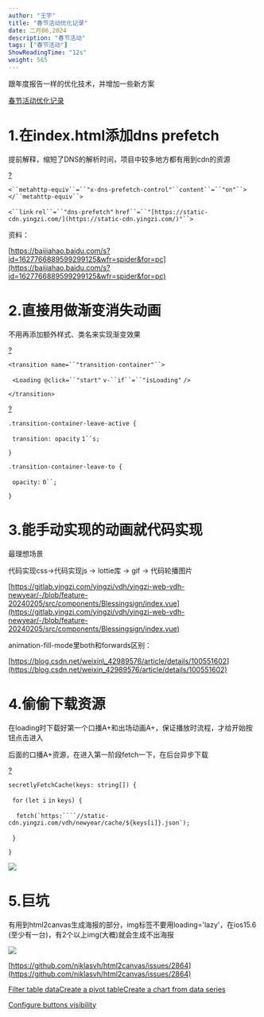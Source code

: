 ```yaml
---
author: "王宇"
title: "春节活动优化记录"
date: 二月06,2024
description: "春节活动"
tags: ["春节活动"]
ShowReadingTime: "12s"
weight: 565
---
```

跟年度报告一样的优化技术，并增加一些新方案

[春节活动优化记录](/pages/viewpage.action?pageId=119672831)

  

1.在index.html添加dns prefetch
===========================

提前解释，缩短了DNS的解析时间，项目中较多地方都有用到cdn的资源

[?]()

`<``metahttp-equiv``=``"x-dns-prefetch-control"``content``=``"on"``></``metahttp-equiv``>`

`<``link` `rel``=``"dns-prefetch"` `href``=``"[https://static-cdn.yingzi.com/](https://static-cdn.yingzi.com/)"``>`

  

资料：

[https://baijiahao.baidu.com/s?id=1627766889599299125&wfr=spider&for=pc](https://baijiahao.baidu.com/s?id=1627766889599299125&wfr=spider&for=pc)

  

2.直接用<transition></transition>做渐变消失动画
=====================================

不用再添加额外样式、类名来实现渐变效果

[?](#)

`<transition name=``"transition-container"``>`

  `<Loading @click=``"start"` `v-``if``=``"isLoading"` `/>`

`</transition>`

  

[?](#)

`.transition-container-leave-active {`

  `transition: opacity` `1``s;`

`}`

`.transition-container-leave-to {`

  `opacity:` `0``;`

`}`

  

3.能手动实现的动画就代码实现
===============

最理想场景

代码实现css→代码实现js → lottie库 → gif → 代码轮播图片

[https://gitlab.yingzi.com/yingzi/vdh/yingzi-web-vdh-newyear/-/blob/feature-20240205/src/components/Blessingsign/index.vue](https://gitlab.yingzi.com/yingzi/vdh/yingzi-web-vdh-newyear/-/blob/feature-20240205/src/components/Blessingsign/index.vue)

  

  

animation-fill-mode里both和forwards区别：

[https://blog.csdn.net/weixin\_42989576/article/details/100551602](https://blog.csdn.net/weixin_42989576/article/details/100551602)

  

4.偷偷下载资源
========

在loading时下载好第一个口播A+和出场动画A+，保证播放时流程，才给开始按钮点击进入

后面的口播A+资源，在进入第一阶段fetch一下，在后台异步下载

[?](#)

`secretlyFetchCache(keys: string[]) {`

  `for` `(let i` `in` `keys) {`

    ``fetch(`https:````//static-cdn.yingzi.com/vdh/newyear/cache/${keys[i]}.json`);``

  `}`

`}`

![](/download/attachments/119672831/image2024-2-5_13-49-56.png?version=1&modificationDate=1707112196199&api=v2)

5.巨坑
====

有用到html2canvas生成海报的部分，img标签不要用loading='lazy'，在ios15.6 (至少有一台)，有2个以上img(大概)就会生成不出海报

![](/download/attachments/119672831/image2024-2-5_18-42-5.png?version=1&modificationDate=1707129725779&api=v2)

[https://github.com/niklasvh/html2canvas/issues/2864](https://github.com/niklasvh/html2canvas/issues/2864)

  

[Filter table data](#)[Create a pivot table](#)[Create a chart from data series](#)

[Configure buttons visibility](/users/tfac-settings.action)